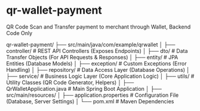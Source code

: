 # qr-wallet-payment
QR Code Scan and Transfer payment to merchant through Wallet, Backend Code Only

qr-wallet-payment/
├── src/main/java/com/example/qrwallet
│   ├── controller/    # REST API Controllers (Exposes Endpoints)
│   ├── dto/           # Data Transfer Objects (For API Requests & Responses)
│   ├── entity/        # JPA Entities (Database Models)
│   ├── exception/     # Custom Exceptions (Error Handling)
│   ├── repository/    # Data Access Layer (Database Operations)
│   ├── service/       # Business Logic Layer (Core Application Logic)
│   ├── utils/         # Utility Classes (QR Code Generator, Helpers)
│   ├── QrWalletApplication.java  # Main Spring Boot Application
│
├── src/main/resources/
│   ├── application.properties  # Configuration File (Database, Server Settings)
│
└── pom.xml                     # Maven Dependencies

